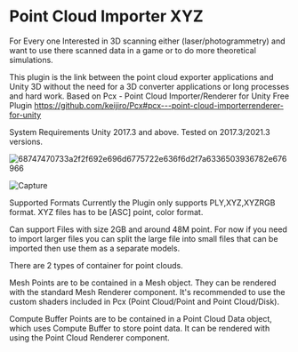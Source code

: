 # Point Cloud Importer XYZ
For Every one Interested in 3D scanning either (laser/photogrammetry) and want to use there scanned data in a game or to do more theoretical simulations.

This plugin is the link between the point cloud exporter applications and Unity 3D without the need for a 3D converter applications or long processes and hard work.
Based on Pcx - Point Cloud Importer/Renderer for Unity Free Plugin https://github.com/keijiro/Pcx#pcx---point-cloud-importerrenderer-for-unity

System Requirements Unity 2017.3 and above.
Tested on 2017.3/2021.3 versions.

![68747470733a2f2f692e696d6775722e636f6d2f7a6336503936782e676966](https://user-images.githubusercontent.com/12146382/176805316-83b74c04-675c-4c30-9266-7e3004a84cc5.gif)

![Capture](https://user-images.githubusercontent.com/12146382/176805325-293526dc-f8d0-4d8d-910b-2bbde38f6d36.PNG)


Supported Formats Currently the Plugin only supports PLY,XYZ,XYZRGB format. XYZ files has to be [ASC] point, color format.

Can support Files with size 2GB and around 48M point. For now if you need to import larger files you can split the large file into small files that can be imported then use them as a separate models.

There are 2 types of container for point clouds.

Mesh Points are to be contained in a Mesh object. They can be rendered with the standard Mesh Renderer component. It's recommended to use the custom shaders included in Pcx (Point Cloud/Point and Point Cloud/Disk).

Compute Buffer Points are to be contained in a Point Cloud Data object, which uses Compute Buffer to store point data. It can be rendered with using the Point Cloud Renderer component.

